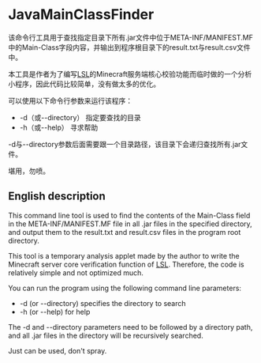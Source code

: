 # JavaMainClassFinder

该命令行工具用于查找指定目录下所有.jar文件中位于META-INF/MANIFEST.MF中的Main-Class字段内容，并输出到程序根目录下的result.txt与result.csv文件中。

本工具是作者为了编写[LSL](https://github.com/Orange-Icepop/LSL)的Minecraft服务端核心校验功能而临时做的一个分析小程序，因此代码比较简单，没有做太多的优化。

可以使用以下命令行参数来运行该程序：

- -d（或--directory） 指定要查找的目录
- -h（或--help） 寻求帮助

-d与--directory参数后面需要跟一个目录路径，该目录下会递归查找所有.jar文件。

堪用，勿喷。

## English description

This command line tool is used to find the contents of the Main-Class field in the META-INF/MANIFEST.MF file in all .jar files in the specified directory, and output them to the result.txt and result.csv files in the program root directory.

This tool is a temporary analysis applet made by the author to write the Minecraft server core verification function of [LSL](https://github.com/Orange-Icepop/LSL). Therefore, the code is relatively simple and not optimized much.

You can run the program using the following command line parameters:

- -d (or --directory) specifies the directory to search
- -h (or --help) for help

The -d and --directory parameters need to be followed by a directory path, and all .jar files in the directory will be recursively searched.

Just can be used, don't spray.
